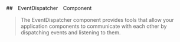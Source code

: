 ##　EventDispatcher　Component
> The EventDispatcher component provides tools that allow your application components to communicate with each other by dispatching events and listening to them.